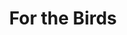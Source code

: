 ---
pid: ch337
title: For the Birds
location_transcription: Schukyll River Park
coordinates: "[-75.181943188643, 39.948749978161]"
zipcode: '19123'
gen_neighborhood: North Philadelphia
neighborhood: Northern Liberties,Loft District
outside_phl: 
age: '25'
age_range: 20-29
instagram: 
image_file_name: ch_337.jpg
proposal_transcription: |-
  Educational/ interactive exhibit or sculpture the challenges anti-pigeon architectural design and contextualizes pigeons (and squirrels?) as non-human citizens of Philly. (Equal parts tongue-in-cheek and deep ecology.)
  -history of pigeons as mail carriers
  -data about relationship b/w pigeons & cities (differences from city to city, what allows them to thrive)
topic: Animals,Education,Environment,Neighborhoods
topic_summary: 0, 0, 0, 0, 0
type: Interactive,Museum
keywords_other: 
credit: 
image_labels: City skyline. Park with enlarged pigeon.
twitter: 
facebook: 
permalink: "/monuments/ch337/"
layout: item-page
---